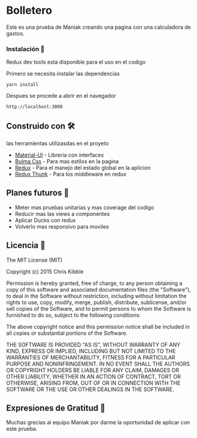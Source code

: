# Bolletero

Este es una prueba de Maniak creando una pagina con una calculadora de gastos.

### Instalación 🔧
Redux dev tools esta disponible para el uso en el codigo

Primero se necesita instalar las dependencias

```
yarn install
```
Despues se procede a abrir en el navegador 

```
http://localhost:3000
```


## Construido con 🛠️

las herramientas utilizasdas en el proyeto

* [Material-UI](https://material-ui.com) - Libreria con interfaces
* [Bulma Css](https://bulma.io) - Para mas estilos en la pagina
* [Redux](https://es.redux.js.org) - Para el manejo del estado global en la aplicion
* [Redux Thunk](https://github.com/reduxjs/redux-thunk) - Para los middleware en redux


## Planes futuros 📌
* Meter mas pruebas unitarias y mas coverage del codigo
* Reducir mas las views a componentes
* Aplicar Ducks con redux
* Volverlo mas responsivo para moviles

## Licencia 📄

The MIT License (MIT)

Copyright (c) 2015 Chris Kibble

Permission is hereby granted, free of charge, to any person obtaining a copy of this software and associated documentation files (the "Software"), to deal in the Software without restriction, including without limitation the rights to use, copy, modify, merge, publish, distribute, sublicense, and/or sell copies of the Software, and to permit persons to whom the Software is furnished to do so, subject to the following conditions:

The above copyright notice and this permission notice shall be included in all copies or substantial portions of the Software.

THE SOFTWARE IS PROVIDED "AS IS", WITHOUT WARRANTY OF ANY KIND, EXPRESS OR IMPLIED, INCLUDING BUT NOT LIMITED TO THE WARRANTIES OF MERCHANTABILITY, FITNESS FOR A PARTICULAR PURPOSE AND NONINFRINGEMENT. IN NO EVENT SHALL THE AUTHORS OR COPYRIGHT HOLDERS BE LIABLE FOR ANY CLAIM, DAMAGES OR OTHER LIABILITY, WHETHER IN AN ACTION OF CONTRACT, TORT OR OTHERWISE, ARISING FROM, OUT OF OR IN CONNECTION WITH THE SOFTWARE OR THE USE OR OTHER DEALINGS IN THE SOFTWARE.

## Expresiones de Gratitud 🎁
Muchas grecias al equipo Maniak por darme la oportunidad de aplicar con este prueba.

